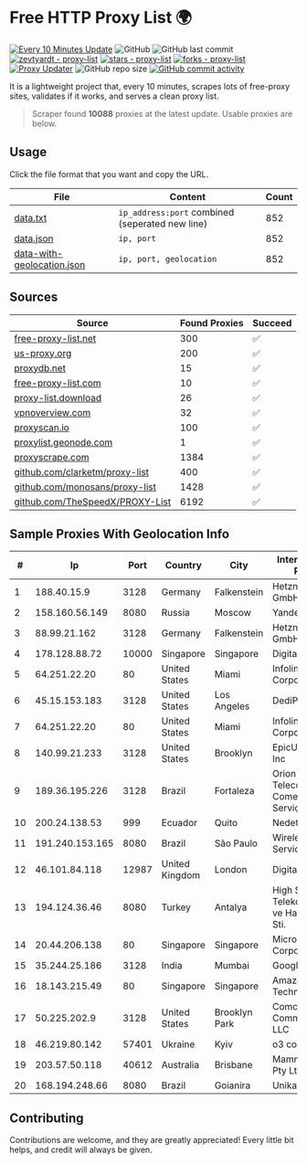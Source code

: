 
# Free HTTP Proxy List 🌍

[![Every 10 Minutes Update](https://github.com/mertguvencli/http-proxy-list/actions/workflows/main.yml/badge.svg?branch=main)](https://github.com/mertguvencli/http-proxy-list/actions/workflows/main.yml)
![GitHub](https://img.shields.io/github/license/mertguvencli/http-proxy-list)
![GitHub last commit](https://img.shields.io/github/last-commit/mertguvencli/http-proxy-list)
[![zevtyardt - proxy-list](https://img.shields.io/static/v1?label=zevtyardt&message=proxy-list&color=blue&logo=github)](https://github.com/zevtyardt/proxy-list "Go to GitHub repo")
[![stars - proxy-list](https://img.shields.io/github/stars/zevtyardt/proxy-list?style=social)](https://github.com/zevtyardt/proxy-list)
[![forks - proxy-list](https://img.shields.io/github/forks/zevtyardt/proxy-list?style=social)](https://github.com/zevtyardt/proxy-list)
[![Proxy Updater](https://github.com/zevtyardt/proxy-list/workflows/Proxy%20Updater/badge.svg)](https://github.com/zevtyardt/proxy-list/actions?query=workflow:"Proxy+Updater")
![GitHub repo size](https://img.shields.io/github/repo-size/zevtyardt/proxy-list)
[![GitHub commit activity](https://img.shields.io/github/commit-activity/m/zevtyardt/proxy-list?logo=commits)](https://github.com/zevtyardt/proxy-list/commits/main)

It is a lightweight project that, every 10 minutes, scrapes lots of free-proxy sites, validates if it works, and serves a clean proxy list.

> Scraper found **10088** proxies at the latest update. Usable proxies are below.

## Usage

Click the file format that you want and copy the URL.

|File|Content|Count|
|----|-------|-----|
|[data.txt](https://raw.githubusercontent.com/mertguvencli/http-proxy-list/main/proxy-list/data.txt)|`ip_address:port` combined (seperated new line)|852|
|[data.json](https://raw.githubusercontent.com/mertguvencli/http-proxy-list/main/proxy-list/data.json)|`ip, port`|852|
|[data-with-geolocation.json](https://raw.githubusercontent.com/mertguvencli/http-proxy-list/main/proxy-list/data-with-geolocation.json)|`ip, port, geolocation`|852|

## Sources

|Source|Found Proxies|Succeed|
|------|-------------|-------|
|[free-proxy-list.net](https://free-proxy-list.net)|300|✅|
|[us-proxy.org](https://www.us-proxy.org)|200|✅|
|[proxydb.net](http://proxydb.net)|15|✅|
|[free-proxy-list.com](https://free-proxy-list.com/?page=&port=&type%5B%5D=http&type%5B%5D=https&up_time=0&search=Search)|10|✅|
|[proxy-list.download](https://www.proxy-list.download/HTTP)|26|✅|
|[vpnoverview.com](https://vpnoverview.com/privacy/anonymous-browsing/free-proxy-servers)|32|✅|
|[proxyscan.io](https://www.proxyscan.io)|100|✅|
|[proxylist.geonode.com](https://proxylist.geonode.com/api/proxy-list?limit=300&page=1&sort_by=lastChecked&sort_type=desc&protocols=http,https)|1|✅|
|[proxyscrape.com](https://api.proxyscrape.com/v2/?request=displayproxies&protocol=http&timeout=10000&country=all&ssl=all&anonymity=all)|1384|✅|
|[github.com/clarketm/proxy-list](https://raw.githubusercontent.com/clarketm/proxy-list/master/proxy-list-raw.txt)|400|✅|
|[github.com/monosans/proxy-list](https://raw.githubusercontent.com/monosans/proxy-list/main/proxies/http.txt)|1428|✅|
|[github.com/TheSpeedX/PROXY-List](https://raw.githubusercontent.com/TheSpeedX/PROXY-List/master/http.txt)|6192|✅|


## Sample Proxies With Geolocation Info

|#|Ip|Port|Country|City|Internet Service Provider|
|-|--|----|-------|----|-------------------------|
|1|188.40.15.9|3128|Germany|Falkenstein|Hetzner Online GmbH|
|2|158.160.56.149|8080|Russia|Moscow|Yandex.Cloud LLC|
|3|88.99.21.162|3128|Germany|Falkenstein|Hetzner Online GmbH|
|4|178.128.88.72|10000|Singapore|Singapore|DigitalOcean, LLC|
|5|64.251.22.20|80|United States|Miami|Infolink Global Corporation|
|6|45.15.153.183|3128|United States|Los Angeles|DediPath|
|7|64.251.22.20|80|United States|Miami|Infolink Global Corporation|
|8|140.99.21.233|3128|United States|Brooklyn|EpicUp Holdings Inc|
|9|189.36.195.226|3128|Brazil|Fortaleza|Orion Telecomunicações Comercio e Serviços LTDA|
|10|200.24.138.53|999|Ecuador|Quito|Nedetel S.A.|
|11|191.240.153.165|8080|Brazil|São Paulo|Wireless Comm Services LTDA|
|12|46.101.84.118|12987|United Kingdom|London|DigitalOcean|
|13|194.124.36.46|8080|Turkey|Antalya|High Speed Telekomunikasyon ve Hab. Hiz. Ltd. Sti.|
|14|20.44.206.138|80|Singapore|Singapore|Microsoft Corporation|
|15|35.244.25.186|3128|India|Mumbai|Google LLC|
|16|18.143.215.49|80|Singapore|Singapore|Amazon Technologies Inc.|
|17|50.225.202.9|3128|United States|Brooklyn Park|Comcast Cable Communications, LLC|
|18|46.219.80.142|57401|Ukraine|Kyiv|o3 core|
|19|203.57.50.118|40612|Australia|Brisbane|Mammoth Media Pty Ltd|
|20|168.194.248.66|8080|Brazil|Goianira|Unika Networks|



## Contributing

Contributions are welcome, and they are greatly appreciated! Every
little bit helps, and credit will always be given.


